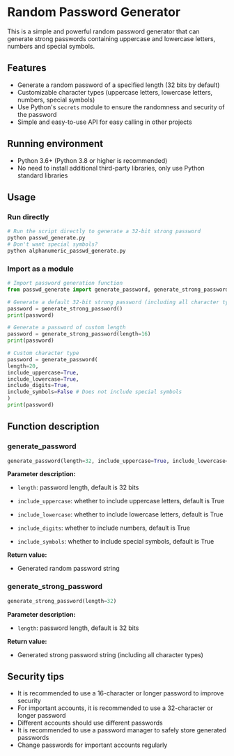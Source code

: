 # Random Password Generator

This is a simple and powerful random password generator that can generate strong passwords containing uppercase and lowercase letters, numbers and special symbols.

## Features

- Generate a random password of a specified length (32 bits by default)
- Customizable character types (uppercase letters, lowercase letters, numbers, special symbols)
- Use Python's `secrets` module to ensure the randomness and security of the password
- Simple and easy-to-use API for easy calling in other projects

## Running environment

- Python 3.6+ (Python 3.8 or higher is recommended)
- No need to install additional third-party libraries, only use Python standard libraries

## Usage

### Run directly

```bash
# Run the script directly to generate a 32-bit strong password
python passwd_generate.py
# Don't want special symbols?
python alphanumeric_passwd_generate.py
```

### Import as a module

```python
# Import password generation function
from passwd_generate import generate_password, generate_strong_password

# Generate a default 32-bit strong password (including all character types)
password = generate_strong_password()
print(password)

# Generate a password of custom length
password = generate_strong_password(length=16)
print(password)

# Custom character type
password = generate_password(
length=20,
include_uppercase=True,
include_lowercase=True,
include_digits=True,
include_symbols=False # Does not include special symbols
)
print(password)
```

## Function description

### generate_password

```python
generate_password(length=32, include_uppercase=True, include_lowercase=True, include_digits=True, include_symbols=True)
```

**Parameter description:**

- `length`: password length, default is 32 bits

- `include_uppercase`: whether to include uppercase letters, default is True

- `include_lowercase`: whether to include lowercase letters, default is True

- `include_digits`: whether to include numbers, default is True

- `include_symbols`: whether to include special symbols, default is True

**Return value:**

- Generated random password string

### generate_strong_password

```python
generate_strong_password(length=32)
```

**Parameter description:**

- `length`: password length, default is 32 bits

**Return value:**

- Generated strong password string (including all character types)

## Security tips

- It is recommended to use a 16-character or longer password to improve security
- For important accounts, it is recommended to use a 32-character or longer password
- Different accounts should use different passwords
- It is recommended to use a password manager to safely store generated passwords
- Change passwords for important accounts regularly